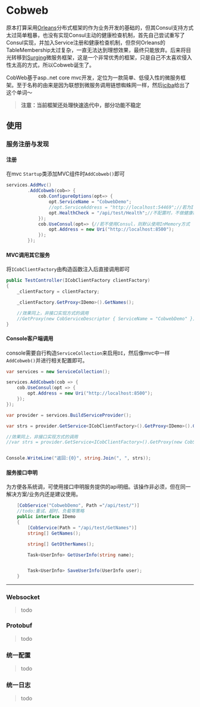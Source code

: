 # Cobweb

原本打算采用[Orleans](https://github.com/dotnet/orleans)分布式框架的作为业务开发的基础的，但其Consul支持方式太过简单粗暴，也没有实现Consul主动的健康检查机制，首先自己尝试重写了Consul实现，并加入Service注册和健康检查机制，但奈何Orleans的TableMembership太过复杂，一直无法达到理想效果，最终只能放弃。后来将目光转移到[Surging](https://github.com/dotnetcore/surging)微服务框架，这是一个非常优秀的框架，只是自己不太喜欢侵入性太高的方式，所以Cobweb诞生了。

CobWeb基于asp..net core mvc开发，定位为一款简单、低侵入性的微服务框架。至于名称的由来是因为联想到微服务调用链想蜘蛛网一样，然后[iciba](http://www.iciba.com/)给出了这个单词～

> **注意：当前框架还处理快速迭代中，部分功能不稳定**

## 使用

### 服务注册与发现

#### 注册

在mvc `Startup`类添加MVC组件时`AddCobweb()`即可
```C#
services.AddMvc()
        .AddCobweb(cob=> {
            cob.ConfigureOptions(opt=> {
                opt.ServiceName = "CobwebDemo";
                //opt.ServiceAddress = "http://localhost:54469";//若为IIS，需要配置地址，否则Cobweb会自动从WebHost中获取
                opt.HealthCheck = "/api/test/Health";//不配置时，不做健康检查
            });
            cob.UseConsul(opt=> {//若不使用Consul，则默认使用InMemory方式
                opt.Address = new Uri("http://localhost:8500");
            });
        });
```

#### MVC调用其它服务
将`ICobClientFactory`由构造函数注入后直接调用即可
```C#
public TestController(ICobClientFactory clientFactory)
{
    _clientFactory = clientFactory;

    _clientFactory.GetProxy<IDemo>().GetNames();

    //效果同上，非接口实现方式的调用
    //GetProxy(new CobServiceDescriptor { ServiceName = "CobwebDemo" }).Invoke<string[]>("GetNames", null, null);
}
```

#### Console客户端调用
console需要自行构造`ServiceCollection`来启用`DI`，然后像mvc中一样`AddCobweb()`并进行相关配置即可。

```C#
var services = new ServiceCollection();

services.AddCobweb(cob => {
    cob.UseConsul(opt => {
        opt.Address = new Uri("http://localhost:8500");
    });
});

var provider = services.BuildServiceProvider();

var strs = provider.GetService<ICobClientFactory>().GetProxy<IDemo>().GetNames();//接口实现方式

//效果同上，非接口实现方式的调用
//var strs = provider.GetService<ICobClientFactory>().GetProxy(new CobServiceDescriptor { ServiceName = "CobwebDemo" }).Invoke<string[]>("GetNames", null, null);


Console.WriteLine("返回:{0}", string.Join(", ", strs));
```

#### 服务接口申明

为方便各系统调，可使用接口申明服务提供的api明细。该操作非必须，但在同一解决方案/业务内还是建议使用。
```C#
    [CobService("CobwebDemo", Path ="/api/test/")]
    //todo:重试、超时、负载等策略
    public interface IDemo
    {
        [CobService(Path = "/api/test/GetNames")]
        string[] GetNames();

        string[] GetOtherNames();

        Task<UserInfo> GetUserInfo(string name);


        Task<UserInfo> SaveUserInfo(UserInfo user);
    }
```

---

### Websocket
> todo

### Protobuf
> todo

### 统一配置 
> todo


### 统一日志
> todo
